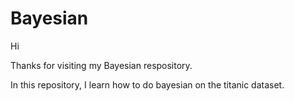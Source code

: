 # Bayesian

Hi

Thanks for visiting my Bayesian respository.

In this repository, I learn how to do bayesian on the titanic dataset.
